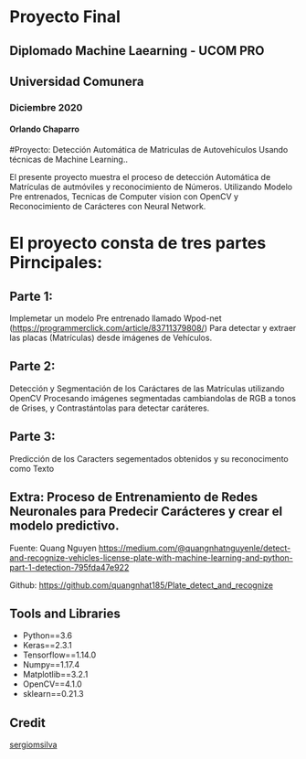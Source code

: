 # Proyecto Final
## Diplomado Machine Laearning - UCOM PRO
## Universidad Comunera
### Diciembre 2020
#### Orlando Chaparro
#Proyecto:
Detección Automática de Matriculas de Autovehículos Usando técnicas de Machine Learning..

El presente proyecto muestra el proceso de detección Automática de Matrículas de autmóviles y reconocimiento de Números. Utilizando Modelo Pre entrenados, Tecnicas de Computer vision con OpenCV y Reconocimiento de Carácteres con Neural Network.

# El proyecto consta de tres partes Pirncipales:
## Parte 1:
Implemetar un modelo Pre entrenado llamado Wpod-net (https://programmerclick.com/article/83711379808/) Para detectar y extraer las placas (Matrículas) desde imágenes de Vehículos.

## Parte 2:
Detección y Segmentación de los Caráctares de las Matrículas utilizando OpenCV Procesando imágenes segmentadas cambiandolas de RGB a tonos de Grises, y Contrastántolas para detectar caráteres.

## Parte 3:
Predicción de los Caracters segementados obtenidos y su reconocimento como Texto

## Extra: Proceso de Entrenamiento de Redes Neuronales para Predecir Carácteres y crear el modelo predictivo.

Fuente: Quang Nguyen https://medium.com/@quangnhatnguyenle/detect-and-recognize-vehicles-license-plate-with-machine-learning-and-python-part-1-detection-795fda47e922

Github: https://github.com/quangnhat185/Plate_detect_and_recognize



## Tools and Libraries
- Python==3.6
- Keras==2.3.1
- Tensorflow==1.14.0
- Numpy==1.17.4
- Matplotlib==3.2.1
- OpenCV==4.1.0
- sklearn==0.21.3


## Credit
[sergiomsilva](https://github.com/sergiomsilva/alpr-unconstrained)
